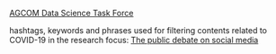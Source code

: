 <a href="https://agcom-ses.github.io/COVID/index.html?lang=en" target="_blank">AGCOM Data Science Task Force</a>

hashtags, keywords and phrases used for filtering contents related to COVID-19 in the research focus: <a href="https://agcom-ses.github.io/COVID/social_media.html?lang=en" target="_blank"> The public debate on social media</a>
